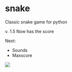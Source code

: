 # snake
Classic snake game for python

v. 1.5
Now has the score

Next:

- Sounds
- Maxscore

<a href="https://pythonprogramming.altervista.org"><img src="https://pythonprogramming.altervista.org/wp-content/uploads/2020/07/snake_cover.png" /></a>
